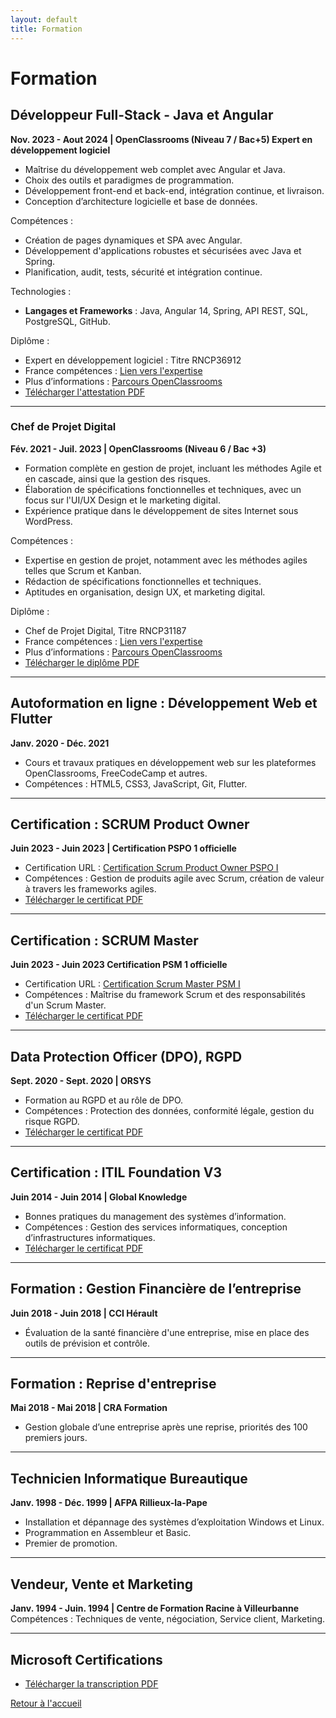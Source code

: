 ```yaml
---
layout: default
title: Formation
---
```


# Formation

## Développeur Full-Stack - Java et Angular
**Nov. 2023 - Aout 2024 | OpenClassrooms (Niveau 7 / Bac+5) Expert en développement logiciel**
- Maîtrise du développement web complet avec Angular et Java.
- Choix des outils et paradigmes de programmation.
- Développement front-end et back-end, intégration continue, et livraison.
- Conception d’architecture logicielle et base de données.

Compétences :
- Création de pages dynamiques et SPA avec Angular.
- Développement d'applications robustes et sécurisées avec Java et Spring.
- Planification, audit, tests, sécurité et intégration continue.

Technologies :
- **Langages et Frameworks** : Java, Angular 14, Spring, API REST, SQL, PostgreSQL, GitHub.

Diplôme :
- Expert en développement logiciel : Titre RNCP36912
- France compétences : [Lien vers l'expertise](https://www.francecompetences.fr/recherche/rncp/36912/)
- Plus d’informations : [Parcours OpenClassrooms](https://openclassrooms.com/fr/paths/533-developpeur-full-stack-java-et-angular)
- [Télécharger l'attestation PDF](certificats/20240827_DevFullStack_OpenClassrooms_proof-of-completion.pdf)

---

### Chef de Projet Digital
**Fév. 2021 - Juil. 2023 | OpenClassrooms (Niveau 6 / Bac +3)**
- Formation complète en gestion de projet, incluant les méthodes Agile et en cascade, ainsi que la gestion des risques.
- Élaboration de spécifications fonctionnelles et techniques, avec un focus sur l'UI/UX Design et le marketing digital.
- Expérience pratique dans le développement de sites Internet sous WordPress.

Compétences :
- Expertise en gestion de projet, notamment avec les méthodes agiles telles que Scrum et Kanban.
- Rédaction de spécifications fonctionnelles et techniques.
- Aptitudes en organisation, design UX, et marketing digital.

Diplôme :
- Chef de Projet Digital, Titre RNCP31187
- France compétences : [Lien vers l'expertise](https://www.francecompetences.fr/recherche/rncp/31187/)
- Plus d’informations : [Parcours OpenClassrooms](https://openclassrooms.com/fr/paths/150-chef-de-projet-digital)
- [Télécharger le diplôme PDF](certificats/20230724_Diplome_CDP_Digital_David_Atlan.pdf)

---

## Autoformation en ligne : Développement Web et Flutter
**Janv. 2020 - Déc. 2021**
- Cours et travaux pratiques en développement web sur les plateformes OpenClassrooms, FreeCodeCamp et autres.
- Compétences : HTML5, CSS3, JavaScript, Git, Flutter.

---

## Certification : SCRUM Product Owner
**Juin 2023 -  Juin 2023 | Certification PSPO 1 officielle**
- Certification URL : [Certification Scrum Product Owner PSPO I](https://www.scrum.org/certificates/1016526)
- Compétences : Gestion de produits agile avec Scrum, création de valeur à travers les frameworks agiles.
- [Télécharger le certificat PDF](certificats/202310_Professional_Scrum_Product_Owner_I.pdf)

---

## Certification : SCRUM Master
**Juin 2023 -  Juin 2023 Certification PSM 1 officielle**
- Certification URL : [Certification Scrum Master PSM I](https://www.scrum.org/certificates/1015489)
- Compétences : Maîtrise du framework Scrum et des responsabilités d'un Scrum Master.
- [Télécharger le certificat PDF](certificats/202310_Professional_Scrum_Master_I.pdf)

---

## Data Protection Officer (DPO), RGPD
**Sept. 2020 - Sept. 2020 | ORSYS**
- Formation au RGPD et au rôle de DPO.
- Compétences : Protection des données, conformité légale, gestion du risque RGPD.
- [Télécharger le certificat PDF](certificats/202009_Diplome_ORSYS_ATLAN_DAVID_OFPCV1.pdf)

---

## Certification : ITIL Foundation V3
**Juin 2014 - Juin 2014 | Global Knowledge**
- Bonnes pratiques du management des systèmes d’information.
- Compétences : Gestion des services informatiques, conception d’infrastructures informatiques.
- [Télécharger le certificat PDF](certificats/201406_ITIL_Certification.pdf)

---

## Formation : Gestion Financière de l’entreprise
**Juin 2018 - Juin 2018 | CCI Hérault**
- Évaluation de la santé financière d'une entreprise, mise en place des outils de prévision et contrôle.

---

## Formation : Reprise d'entreprise
**Mai 2018 - Mai 2018 | CRA Formation**
- Gestion globale d’une entreprise après une reprise, priorités des 100 premiers jours.

---

## Technicien Informatique Bureautique
**Janv. 1998 - Déc. 1999 | AFPA Rillieux-la-Pape**
- Installation et dépannage des systèmes d’exploitation Windows et Linux.
- Programmation en Assembleur et Basic.
- Premier de promotion.

---

## Vendeur, Vente et Marketing
**Janv. 1994 - Juin. 1994 | Centre de Formation Racine à Villeurbanne**
Compétences : Techniques de vente, négociation, Service client, Marketing.

---

## Microsoft Certifications
- [Télécharger la transcription PDF](certificats/202408_Transcription_MicrosoftLearn.pdf)

[Retour à l'accueil](index.md)
